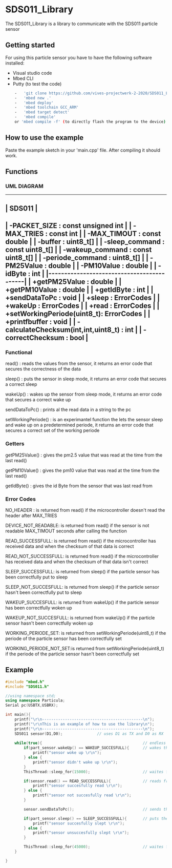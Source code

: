 # SDS011_Library
The SDS011_Library is a library to communicate with the SDS011 particle sensor

## Getting started

For using this particle sensor you have to have the following software installed:

* Visual studio code
* Mbed CLI
* Putty (to test the code)

```bash
    -   'git clone https://github.com/vives-projectwerk-2-2020/SDS011_Library.git'
    -   'mbed new .' 
    -   'mbed deploy'
    -   'mbed toolchain GCC_ARM'
    -   'mbed target detect'
    -   'mbed compile'
    or 'mbed compile -f' (to directly flash the program to the device)
```

## How to use the example

Paste the example sketch in your 'main.cpp' file. After compiling it should work.


## Functions

### UML DIAGRAM
---------------------------------------------
|                   SDS011                  |
---------------------------------------------
| -PACKET_SIZE : const unsigned int         |
| -MAX_TRIES : const int                    |
| -MAX_TIMOUT : const double                |
| -buffer : uint8_t[]                       |
| -sleep_command : const uint8_t[]          |
| -wakeup_command : const uint8_t[]         |
| -periode_command : uint8_t[]              |
| -PM25Value : double                       |
| -PM10Value : double                       |
| -idByte : int                             |
|-------------------------------------------|
| +getPM25Value : double                    |
| +getPM10Value : double                    | 
| +getIdByte : int                          |
| +sendDataToPc : void                      |
| +sleep : ErrorCodes                       |
| +wakeUp : ErrorCodes                      |
| +read : ErrorCodes                        |
| +setWorkingPeriode(uint8_t): ErrorCodes   |
| +printfbuffer : void                      |
| -calculateChecksum(int,int,uint8_t) : int |
| -correctChecksum : bool                   |
---------------------------------------------


### Functional
read() : reads the values from the sensor, it returns an error code that secures the correctness of the data

sleep() : puts the sensor in sleep mode, it returns an error code that secures a correct sleep

wakeUp() :  wakes up the sensor from sleep mode, it returns an error code that secures a correct wake up

sendDataToPc() : prints al the read data in a string to the pc

setWorkingPeriode() : is an experimantel function the lets the sensor sleep and wake up on a predetermined periode, it returns an error code that secures a correct set of the working periode


### Getters
getPM25Value() : gives the pm2.5 value that was read at the time from the last read()

getPM10Value() : gives the pm10 value that was read at the time from the last read()

getIdByte() : gives the id Byte from the sensor that was last read from


### Error Codes
NO_HEADER : is returned from read() if the microcontroller doesn't read the header after MAX_TRIES

DEVICE_NOT_READABLE: is returned from read() if the sensor is not readable MAX_TIMOUT seconds after calling the function

READ_SUCCESSFULL: is returned from read() if the microcontroller has received data and when the checksum of that data is correct

READ_NOT_SUCCESSFULL: is returned from read() if the microcontroller has received data and when the checksum of that data isn't correct

SLEEP_SUCCESSFULL: is returned from sleep() if the particle sensor has been correctfully put to sleep

SLEEP_NOT_SUCCESFULL: is returned from sleep() if the particle sensor hasn't been correctfully put to sleep

WAKEUP_SUCCESFULL: is returned from wakeUp() if the particle sensor has been correctfully woken up

WAKEUP_NOT_SUCCESFULL: is returned from wakeUp() if the particle sensor hasn't been correctfully woken up

WORKING_PERIODE_SET: is returned from setWorkingPeriode(uint8_t) if the periode of the particle sensor has been correctfully set

WORKING_PERIODE_NOT_SET:is returned from setWorkingPeriode(uint8_t) if the periode of the particle sensor hasn't been correctfully set


## Example

```cpp 
#include "mbed.h"
#include "SDS011.h"

//using namespace std;
using namespace Particula;
Serial pc(USBTX,USBRX);

int main(){
    printf("\r\n--------------------------------------------\n");
    printf("\r\nThis is an example of how to use the library\n");
    printf("\r\n--------------------------------------------\n");
    SDS011 sensor(D1,D0);               // uses D1 as TX and D0 as RX
    
    while(true){                                            // endless loop
        if(part_sensor.wakeUp() == WAKEUP_SUCCESFULL){      // wakes the sensor
            printf("sensor woke up \r\n");
        } else {
            printf("sensor didn't wake up \r\n");
        }                
        ThisThread::sleep_for(15000);                       // waites for 15 secondes

        if(sensor.read() == READ_SUCCESSFULL){              // reads from the sensor
            printf("sensor succesfully read \r\n");
        } else {   
            printf("sensor not succesfully read \r\n"); 
        }                                     

        sensor.sendDataToPc();                              // sends the data in string format to the pc

        if(part_sensor.sleep() == SLEEP_SUCCESSFULL){       // puts the sensor to sleep
            printf("sensor succesfully slept \r\n");
        } else {
            printf("sensor unsuccesfully slept \r\n");
        }                

        ThisThread::sleep_for(45000);                       // waites for 45 secondes
    }       

}


